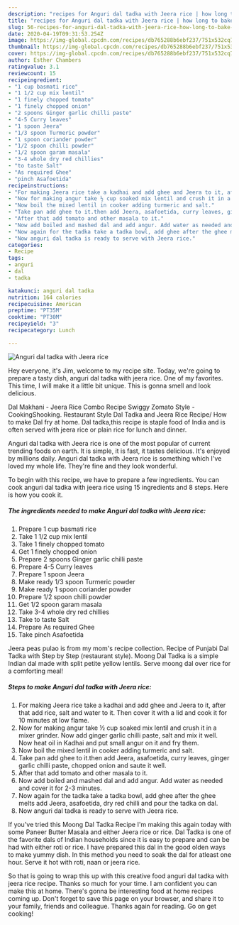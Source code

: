 ```yaml
---
description: "recipes for Anguri dal tadka with Jeera rice | how long to bake Anguri dal tadka with Jeera rice"
title: "recipes for Anguri dal tadka with Jeera rice | how long to bake Anguri dal tadka with Jeera rice"
slug: 56-recipes-for-anguri-dal-tadka-with-jeera-rice-how-long-to-bake-anguri-dal-tadka-with-jeera-rice
date: 2020-04-19T09:31:53.254Z
image: https://img-global.cpcdn.com/recipes/db765288b6ebf237/751x532cq70/anguri-dal-tadka-with-jeera-rice-recipe-main-photo.jpg
thumbnail: https://img-global.cpcdn.com/recipes/db765288b6ebf237/751x532cq70/anguri-dal-tadka-with-jeera-rice-recipe-main-photo.jpg
cover: https://img-global.cpcdn.com/recipes/db765288b6ebf237/751x532cq70/anguri-dal-tadka-with-jeera-rice-recipe-main-photo.jpg
author: Esther Chambers
ratingvalue: 3.1
reviewcount: 15
recipeingredient:
- "1 cup basmati rice"
- "1 1/2 cup mix lentil"
- "1 finely chopped tomato"
- "1 finely chopped onion"
- "2 spoons Ginger garlic chilli paste"
- "4-5 Curry leaves"
- "1 spoon Jeera"
- "1/3 spoon Turmeric powder"
- "1 spoon coriander powder"
- "1/2 spoon chilli powder"
- "1/2 spoon garam masala"
- "3-4 whole dry red chillies"
- "to taste Salt"
- "As required Ghee"
- "pinch Asafoetida"
recipeinstructions:
- "For making Jeera rice take a kadhai and add ghee and Jeera to it, after that add rice, salt and water to it. Then cover it with a lid and cook it for 10 minutes at low flame."
- "Now for making angur take ½ cup soaked mix lentil and crush it in a mixer grinder. Now add ginger garlic chilli paste, salt and mix it well. Now heat oil in Kadhai and put small angur on it and fry them."
- "Now boil the mixed lentil in cooker adding turmeric and salt."
- "Take pan add ghee to it.then add Jeera, asafoetida, curry leaves, ginger garlic chilli paste, chopped onion and saute it well."
- "After that add tomato and other masala to it."
- "Now add boiled and mashed dal and add angur. Add water as needed and cover it for 2-3 minutes."
- "Now again for the tadka take a tadka bowl, add ghee after the ghee melts add Jeera, asafoetida, dry red chilli and pour the tadka on dal."
- "Now anguri dal tadka is ready to serve with Jeera rice."
categories:
- Recipe
tags:
- anguri
- dal
- tadka

katakunci: anguri dal tadka 
nutrition: 164 calories
recipecuisine: American
preptime: "PT35M"
cooktime: "PT30M"
recipeyield: "3"
recipecategory: Lunch

---
```



![Anguri dal tadka with Jeera rice](https://img-global.cpcdn.com/recipes/db765288b6ebf237/751x532cq70/anguri-dal-tadka-with-jeera-rice-recipe-main-photo.jpg)

Hey everyone, it's Jim, welcome to my recipe site. Today, we're going to prepare a tasty dish, anguri dal tadka with jeera rice. One of my favorites. This time, I will make it a little bit unique. This is gonna smell and look delicious.

Dal Makhani - Jeera Rice Combo Recipe Swiggy Zomato Style - CookingShooking. Restaurant Style Dal Tadka and Jeera Rice Recipe/ How to make Dal fry at home. Dal tadka,this recipe is staple food of India and is often served with jeera rice or plain rice for lunch and dinner.

Anguri dal tadka with Jeera rice is one of the most popular of current trending foods on earth. It is simple, it is fast, it tastes delicious. It's enjoyed by millions daily. Anguri dal tadka with Jeera rice is something which I've loved my whole life. They're fine and they look wonderful.


To begin with this recipe, we have to prepare a few ingredients. You can cook anguri dal tadka with jeera rice using 15 ingredients and 8 steps. Here is how you cook it.

<!--inarticleads1-->

##### The ingredients needed to make Anguri dal tadka with Jeera rice:

1. Prepare 1 cup basmati rice
1. Take 1 1/2 cup mix lentil
1. Take 1 finely chopped tomato
1. Get 1 finely chopped onion
1. Prepare 2 spoons Ginger garlic chilli paste
1. Prepare 4-5 Curry leaves
1. Prepare 1 spoon Jeera
1. Make ready 1/3 spoon Turmeric powder
1. Make ready 1 spoon coriander powder
1. Prepare 1/2 spoon chilli powder
1. Get 1/2 spoon garam masala
1. Take 3-4 whole dry red chillies
1. Take to taste Salt
1. Prepare As required Ghee
1. Take pinch Asafoetida


Jeera peas pulao is from my mom&#39;s recipe collection. Recipe of Punjabi Dal Tadka with Step by Step (restaurant style). Moong Dal Tadka is a simple Indian dal made with split petite yellow lentils. Serve moong dal over rice for a comforting meal! 

<!--inarticleads2-->

##### Steps to make Anguri dal tadka with Jeera rice:

1. For making Jeera rice take a kadhai and add ghee and Jeera to it, after that add rice, salt and water to it. Then cover it with a lid and cook it for 10 minutes at low flame.
1. Now for making angur take ½ cup soaked mix lentil and crush it in a mixer grinder. Now add ginger garlic chilli paste, salt and mix it well. Now heat oil in Kadhai and put small angur on it and fry them.
1. Now boil the mixed lentil in cooker adding turmeric and salt.
1. Take pan add ghee to it.then add Jeera, asafoetida, curry leaves, ginger garlic chilli paste, chopped onion and saute it well.
1. After that add tomato and other masala to it.
1. Now add boiled and mashed dal and add angur. Add water as needed and cover it for 2-3 minutes.
1. Now again for the tadka take a tadka bowl, add ghee after the ghee melts add Jeera, asafoetida, dry red chilli and pour the tadka on dal.
1. Now anguri dal tadka is ready to serve with Jeera rice.


If you&#39;ve tried this Moong Dal Tadka Recipe I&#39;m making this again today with some Paneer Butter Masala and either Jeera rice or rice. Dal Tadka is one of the favorite dals of Indian households since it is easy to prepare and can be had with either roti or rice. I have prepared this dal in the good olden ways to make yummy dish. In this method you need to soak the dal for atleast one hour. Serve it hot with roti, naan or jeera rice. 

So that is going to wrap this up with this creative food anguri dal tadka with jeera rice recipe. Thanks so much for your time. I am confident you can make this at home. There's gonna be interesting food at home recipes coming up. Don't forget to save this page on your browser, and share it to your family, friends and colleague. Thanks again for reading. Go on get cooking!
